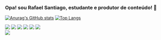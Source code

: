### Opa! sou Rafael Santiago, estudante e produtor de conteúdo! 🖖

[![Anurag's GitHub stats](https://github-readme-stats.vercel.app/api?username=jojono25&show_icons=true&theme=radical&card_width42%)](https://github.com/anuraghazra/github-readme-stats)
[![Top Langs](https://github-readme-stats.vercel.app/api/top-langs/?username=jojono25&layout=compact&card_width50%)](https://github.com/anuraghazra/github-readme-stats)

<div>
  <img src="https://img.icons8.com/fluency/48/null/html-5.png"/>
  <img src="https://img.icons8.com/color/48/null/css3.png"/>
  <img src="https://img.icons8.com/fluency/48/null/python.png"/>
  <img src="https://img.icons8.com/color/48/null/javascript--v1.png"/>
  <img src="https://img.icons8.com/emoji/48/null/video-game-emoji.png"/>
  <img src="https://img.icons8.com/color/48/null/apple-arcade.png"/>
</div>

<div>
<a ref="https://www.linkedin.com/in/rafael-martins-17b329131/"><img src="https://img.shields.io/badge/LinkedIn-0077B5?style=for-the-badge&logo=linkedin&logoColor=white"></a>
</div>

<!--
**Jojono25/Jojono25** is a ✨ _special_ ✨ repository because its `README.md` (this file) appears on your GitHub profile.

Here are some ideas to get you started:

- 🔭 I’m currently working on ...
- 🌱 I’m currently learning ...
- 👯 I’m looking to collaborate on ...
- 🤔 I’m looking for help with ...
- 💬 Ask me about ...
- 📫 How to reach me: ...
- 😄 Pronouns: ...
- ⚡ Fun fact: ...
-->


